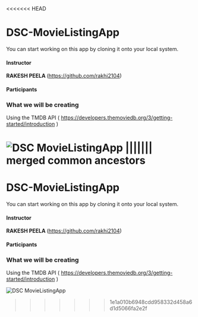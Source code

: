 <<<<<<< HEAD
# DSC-MovieListingApp

You can start working on this app by cloning it onto your local system.

#### Instructor
<b> RAKESH PEELA </b> (https://github.com/rakhi2104)
    
#### Participants




### What we will be creating 

Using the TMDB API ( https://developers.themoviedb.org/3/getting-started/introduction )

![DSC MovieListingApp](https://res.cloudinary.com/crack-jack/image/upload/v1512662888/DSC-MovieListing.jpg)
||||||| merged common ancestors
=======
# DSC-MovieListingApp

You can start working on this app by cloning it onto your local system.

#### Instructor
<b> RAKESH PEELA </b> (https://github.com/rakhi2104)
    
#### Participants




### What we will be creating 

Using the TMDB API ( https://developers.themoviedb.org/3/getting-started/introduction )

![DSC MovieListingApp](https://res.cloudinary.com/crack-jack/image/upload/v1512662888/DSC-MovieListing.jpg)
>>>>>>> 1e1a010b6948cdd958332d458a6d1d5066fa2e2f
